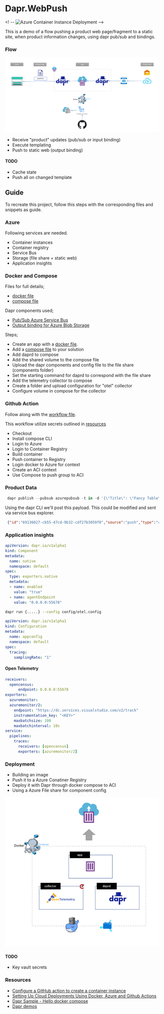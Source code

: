 # Dapr.WebPush

<! -- ![Azure Container Instance Deployment](https://github.com/perokvist/Dapr.WebPush/workflows/Linux_Container_Workflow/badge.svg) -->

This is a demo of a flow pushing a product web page/fragment to a static site, when product information changes, using dapr pub/sub and bindings.

### Flow

![Context to context communication](assets/webpush_flow.png)

- Receive "product" updates (pub/sub or input binding)
- Execute templating
- Push to static web (output binding)

#### TODO
- Cache state
- Push all on changed template


## Guide

To recreate this project, follow this steps with the corresponding files and snippets as guide.

### Azure

Following services are needed.

- Container instances
- Container registry
- Service Bus
- Storage (file share + static web)
- Application insights

### Docker and Compose

Files for full details;

- [docker file](./src/csharppush/Dockerfile)
- [compose file](./docker-compose.yml)

Dapr components used;

- [Pub/Sub Azure Service Bus](https://docs.dapr.io/operations/components/setup-pubsub/supported-pubsub/setup-azure-servicebus/)
- [Output binding for Azure Blob Storage](https://docs.dapr.io/operations/components/setup-bindings/supported-bindings/blobstorage/)

Steps;

- Create an app with a [docker file](./src/csharppush/Dockerfile).
- Add a [compose file](./docker-compose.yml) to your solution
- Add daprd to compose
- Add the shared volume to the compose file
- Upload the dapr components and config file to the file share (components folder)
- Set the starting command for daprd to correspond with the file share
- Add the telemetry collector to compose
- Create a folder and upload configuration for "otel" collector
- Configure volume in compose for the collector

### Github Action

Follow along with the [workflow file](./workflows/docker-acr.yml).

This workflow utilize secrets outlined in [resources](#resources)

- Checkout
- Install compose CLI
- Login to Azure
- Login to Container Registry
- Build container
- Push container to Registry
- Login docker to Azure for context
- Create an ACI context
- Use Compose to push group to ACI


### Product Data

```powershell
 dapr publish --pubsub azurepubsub -t in -d '{\"Title\": \"Fancy Table\", \"Price\": 2500, \"Id\": 4}'
```
Using the dapr CLI we'll post this payload. This could be modified and sent via service bus explorer.

```json
 {"id":"69136027-cb55-47cd-9b32-cdf27b3059f8","source":"push","type":"com.dapr.event.sent","specversion":"1.0","datacontenttype":"application/json","data":{"Title":"Fancy Table","Price":2500,"Id":4},"subject":"00-2c3a831ad26182bf444b131b84945393-792c2bb284a9f319-01","topic":"in","pubsubname":"azurepubsub"}
```

### Application insights

```yaml
apiVersion: dapr.io/v1alpha1
kind: Component
metadata:
  name: native
  namespace: default
spec:
  type: exporters.native
  metadata:
  - name: enabled
    value: "true"
  - name: agentEndpoint
    value: "0.0.0.0:55678"
```

```bash
dapr run {.....} --config config/otel.config 
```

```yaml
apiVersion: dapr.io/v1alpha1
kind: Configuration
metadata:
  name: appconfig
  namespace: default
spec:
  tracing:
    samplingRate: "1"
```

#### Open Telemetry


```yaml
receivers:
  opencensus:
      endpoint: 0.0.0.0:55678
exporters:
  azuremonitor:
  azuremonitor/2:
    endpoint: "https://dc.services.visualstudio.com/v2/track"
    instrumentation_key: "<KEY>"
    maxbatchsize: 100
    maxbatchinterval: 10s
service:
  pipelines:
    traces:
      receivers: [opencensus]
      exporters: [azuremonitor/2]
```

### Deployment

- Building an image
- Push it to a Azure Conatiner Registry
- Deploy it with Dapr through docker compose to ACI
- Using a Azure File share for component config

![Context to context communication](assets/webpush_compose.png)

#### TODO
- Key vault secrets

### Resources

- [Configure a GitHub action to create a container instance](https://docs.microsoft.com/en-us/azure/container-instances/container-instances-github-action)
- [Setting Up Cloud Deployments Using Docker, Azure and Github Actions](https://www.docker.com/blog/setting-up-cloud-deployments-using-docker-azure-and-github-actions/)
- [Dapr Sample - Hello docker compose](https://github.com/dapr/samples/tree/master/hello-docker-compose)
- [Dapr demos](https://github.com/mchmarny/dapr-demos)
